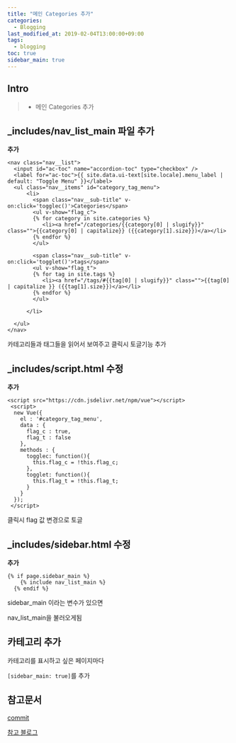 ```yaml
---
title: "메인 Categories 추가"
categories: 
  - Blogging
last_modified_at: 2019-02-04T13:00:00+09:00
tags: 
  - blogging 
toc: true
sidebar_main: true
---
```


## Intro

> - 메인 Categories 추가

## _includes/nav_list_main 파일 추가


**추가**
```
<nav class="nav__list">
  <input id="ac-toc" name="accordion-toc" type="checkbox" />
  <label for="ac-toc">{{ site.data.ui-text[site.locale].menu_label | default: "Toggle Menu" }}</label>
  <ul class="nav__items" id="category_tag_menu">
      <li>
        <span class="nav__sub-title" v-on:click='togglec()'>Categories</span>
        <ul v-show="flag_c">
        {% for category in site.categories %}
           <li><a href="/categories/{{category[0] | slugify}}" class="">{{category[0] | capitalize}} ({{category[1].size}})</a></li>
        {% endfor %}
        </ul>
        
        <span class="nav__sub-title" v-on:click='togglet()'>tags</span>
        <ul v-show="flag_t">
        {% for tag in site.tags %}
           <li><a href="/tags/#{{tag[0] | slugify}}" class="">{{tag[0] | capitalize }} ({{tag[1].size}})</a></li>
        {% endfor %}
        </ul>
        
      </li>
    
  </ul>
</nav>
```

카테고리들과 태그들을 읽어서 보여주고 클릭시 토글기능 추가



## _includes/script.html 수정

**추가**
```
<script src="https://cdn.jsdelivr.net/npm/vue"></script>
 <script>
  new Vue({
    el : '#category_tag_menu',
    data : {
      flag_c : true,
      flag_t : false
    },
    methods : {
      togglec: function(){
        this.flag_c = !this.flag_c;
      },
      togglet: function(){
        this.flag_t = !this.flag_t;
      }
    }
  });
 </script> 
```

클릭시 flag 값 변경으로 토글



## _includes/sidebar.html 수정

**추가**
```
{% if page.sidebar_main %}
    {% include nav_list_main %}
  {% endif %}
```

sidebar_main 이라는 변수가 있으면

nav_list_main을 불러오게됨


## 카테고리 추가

카테고리를 표시하고 싶은 페이지마다

 ``[sidebar_main: true]``를 추가




## 참고문서

[commit](https://github.com/lesslate/lesslate.github.io/commit/1369105ee344f682ac53525c02f9393e040eab2c)

[참고 블로그](https://imreplay.com/)